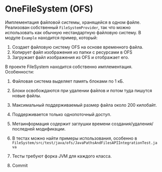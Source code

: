 # OneFileSystem (OFS)
Имплементация файловой системы, хранящейся в одном файле. 
Реализован собственный `FileSystemProvider`, так что можно использовать как обычную нестандартную файловую систему.
В модуле `Example` находится пример, который:
1. Создает файловую систему OFS на основе временного файла.
2. Копирует файл изображения из папки с ресурсами в OFS
3. Загружает файл изображения из OFS и отображает его.

В проекте FileSystem находится собственно имплементация. Особенности:
1. Файловая система выделяет память блоками по 1 кБ. 
1. Блоки освобождаются при удалении файлов и потом туда пишутся новые файлы.
1. Максимальный поддерживаемый размер файла около 200 килобайт.
1. Поддерживается только однопоточный доступ.
1. Метаинформация содержит заглушки времени создания/удаления/последней модификации.
1. В тестах можно найти примеры использования, особенно в `FileSystem/src/test/java/ofs/JavaPathsAndFilesAPIIntegrationTest.java`
1. Тесты требуют форка JVM для каждого класса. 

1. Commit    
